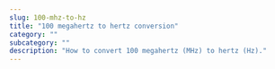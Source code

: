 ```yaml
---
slug: 100-mhz-to-hz
title: "100 megahertz to hertz conversion"
category: ""
subcategory: ""
description: "How to convert 100 megahertz (MHz) to hertz (Hz)."
---
```


